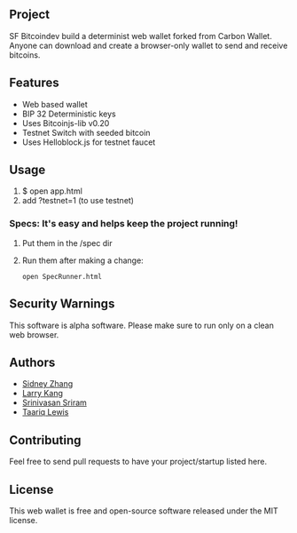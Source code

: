 ## Project
SF Bitcoindev build a determinist web wallet forked from Carbon Wallet. Anyone can download and create a browser-only wallet to send and receive bitcoins. 


## Features
- Web based wallet
- BIP 32 Deterministic keys
- Uses Bitcoinjs-lib v0.20
- Testnet Switch with seeded bitcoin
- Uses Helloblock.js for testnet faucet


## Usage
1. $ open app.html
2. add ?testnet=1 (to use testnet)


### Specs: It's easy and helps keep the project running!
1. Put them in the /spec dir
2. Run them after making a change:

    `open SpecRunner.html`



## Security Warnings
This software is alpha software. Please make sure to run only on a clean web browser.


## Authors
* [Sidney Zhang](https://github.com/sidazhang)
* [Larry Kang](https://github.com/lkang)
* [Srinivasan Sriram](https://github.com/ssr1ram)
* [Taariq Lewis](https://github.com/taariq)

## Contributing
Feel free to send pull requests to have your project/startup listed here.


## License
This web wallet is free and open-source software released under the MIT license.
